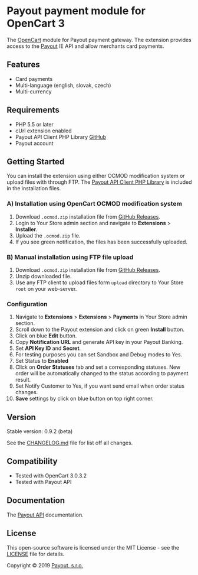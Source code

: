 # Payout payment module for OpenCart 3

The [OpenCart](https://www.opencart.com/) module for Payout payment gateway.
The extension provides access to the [Payout](https://payout.one/) IE API and allow merchants card payments.

## Features

* Card payments
* Multi-language (english, slovak, czech)
* Multi-currency

## Requirements

* PHP 5.5 or later
* cUrl extension enabled
* Payout API Client PHP Library [GitHub](https://github.com/payout-one/payout_php)
* Payout account

## Getting Started

You can install the extension using either OCMOD modification system or upload files with through FTP.
The [Payout API Client PHP Library]((https://github.com/payout-one/payout_php)) is included in the installation files.

### A) Installation using OpenCart OCMOD modification system

1. Download `.ocmod.zip` installation file from [GitHub Releases](https://github.com/payout-one/payout_opencart3/releases).
2. Login to Your Store admin section and navigate to __Extensions__ > __Installer__.
3. Upload the `.ocmod.zip` file.
4. If you see green notification, the files has been successfully uploaded.

### B) Manual installation using FTP file upload

1. Download `.ocmod.zip` installation file from [GitHub Releases](https://github.com/payout-one/payout_opencart2/releases).
2. Unzip downloaded file.
3. Use any FTP client to upload files form `upload` directory to Your Store `root` on your web-server. 

### Configuration

1. Navigate to __Extensions__ > __Extensions__ > __Payments__ in Your Store admin section.
2. Scroll down to the Payout extension and click on green __Install__ button.
3. Click on blue __Edit__ button.
4. Copy __Notification URL__ and generate API key in your Payout Banking.
5. Set __API Key ID__ and __Secret__.
6. For testing purposes you can set Sandbox and Debug modes to Yes.
7. Set Status to __Enabled__
8. Click on __Order Statuses__ tab and set a corresponding statuses.
New order will be automatically changed to the status according to payment result.
9. Set Notify Customer to Yes, if you want send email when order status changes.
10. __Save__ settings by click on blue button on top right corner.

## Version

Stable version: 0.9.2 (beta)

See the [CHANGELOG.md](CHANGELOG.md) file for list off all changes.

## Compatibility

* Tested with OpenCart 3.0.3.2
* Tested with Payout API

## Documentation

The [Payout API](https://postman.payout.one/?version=latest) documentation.

## License

This open-source software is licensed under the MIT License - see the [LICENSE](LICENSE) file for details.

Copyright © 2019 [Payout, s.r.o.](https://payout.one/)
